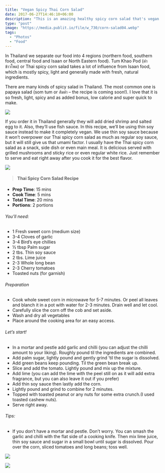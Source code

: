 ```yaml
---
title: "Vegan Spicy Thai Corn Salad"
date: 2017-06-27T14:46:10+06:00
description: "This is an amazing healthy spicy corn salad that's vegan too!"
type: "post"
image: "https://media.publit.io/file/w_730/corn-salad04.webp"
tags:
  - "Photos"
  - "Food"
---
```


In Thailand we separate our food into 4 regions (northern food, southern food, central food and Isaan or North Eastern food). Tum Khao Pod (ตำข้าวโพด) or Thai spicy corn salad takes a lot of influence from Isaan food, which is mostly spicy, light and generally made with fresh, natural ingredients.

There are many kinds of spicy salad in Thailand. The most common one is papaya salad (som tum or ส้มตำ – the recipe is coming soon!). I love that it is so fresh, light, spicy and as added bonus, low calorie and super quick to make.

![](../https://media.publit.io/file/w_730/cornsalad01.webp)

If you order it in Thailand generally they will add dried shrimp and salted egg to it. Also, they’ll use fish sauce. In this recipe, we’ll be using thin soy sauce instead to make it completely vegan.  We use thin soy sauce because it won’t overpower our Thai spicy corn salad as much as regular soy sauce, but it will still give us that umami factor. I usually have the Thai spicy corn salad as a snack, side dish or even main meal. It is delicious served with grilled mushrooms and sticky rice or even regular white rice. Just remember to serve and eat right away after you cook it for the best flavor.

![](../https://media.publit.io/file/w_730/cornsalad02.webp)

>#### Thai Spicy Corn Salad Recipe

- **Prep Time**: 15 mins
- **Cook Time**: 5 mins
- **Total Time**: 20 mins
- **Portions**: 2 portions

###### You’ll need:
- 1 Fresh sweet corn (medium size)
- 3-4 Cloves of garlic
- 3-4 Bird’s eye chillies
- ½ tbsp Palm sugar
- 2 tbs. Thin soy sauce
- 2 tbs. Lime juice
- 2-3 Whole long bean
- 2-3 Cherry tomatoes
- Toasted nuts (for garnish)
###### Preparation
- Cook whole sweet corn in microwave for 5-7 minutes. Or peel all leaves and blanch it in a pot with water for 2-3 minutes. Drain well and let cool.
- Carefully slice the corn off the cob and set aside.
- Wash and dry all vegetables
- Place around the cooking area for an easy access.
###### Let’s start!
- In a mortar and pestle add garlic and chilli (you can adjust the chilli amount to your liking). Roughly pound til the ingredients are combined.
- Add palm sugar, lightly pound and gently grind ‘til the sugar is dissolved.
- Add green beans keep pounding. Til the green bean break up.
- Slice and add the tomato. Lightly pound and mix up the mixture.
- Add lime (you can add the lime with the peel still on as it will add extra fragrance, but you can also leave it out if you prefer)
- Add thin soy sauce then lastly add the corn.
- Lightly pound and grind to combine for 2 minutes.
- Topped with toasted peanut or any nuts for some extra crunch.(I used toasted cashew nuts).
- Serve right away.
###### Tips:
- If you don’t have a mortar and pestle. Don’t worry. You can smash the garlic and chilli with the flat side of a cooking knife. Then mix lime juice, thin soy sauce and sugar in a small bowl until sugar is dissolved. Pour over the corn, sliced tomatoes and long beans; toss well.

![](../https://media.publit.io/file/w_730/cornsalad03.webp)

![](../https://media.publit.io/file/w_730/cornsalad05.webp)
